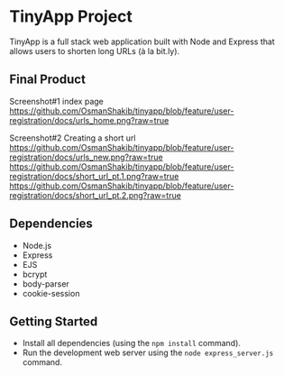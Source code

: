 # TinyApp Project

TinyApp is a full stack web application built with Node and Express that allows users to shorten long URLs (à la bit.ly).

## Final Product

Screenshot#1 index page
https://github.com/OsmanShakib/tinyapp/blob/feature/user-registration/docs/urls_home.png?raw=true


Screenshot#2 Creating a short url
https://github.com/OsmanShakib/tinyapp/blob/feature/user-registration/docs/urls_new.png?raw=true
https://github.com/OsmanShakib/tinyapp/blob/feature/user-registration/docs/short_url_pt.1.png?raw=true
https://github.com/OsmanShakib/tinyapp/blob/feature/user-registration/docs/short_url_pt.2.png?raw=true


## Dependencies

- Node.js
- Express
- EJS
- bcrypt
- body-parser
- cookie-session

## Getting Started

- Install all dependencies (using the `npm install` command).
- Run the development web server using the `node express_server.js` command.
